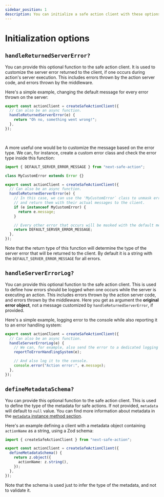 ```yaml
---
sidebar_position: 1
description: You can initialize a safe action client with these options.
---
```


# Initialization options

## `handleReturnedServerError?`

You can provide this optional function to the safe action client. It is used to customize the server error returned to the client, if one occurs during action's server execution. This includes errors thrown by the action server code, and errors thrown by the middleware.

Here's a simple example, changing the default message for every error thrown on the server:

```typescript title=src/lib/safe-action.ts
export const actionClient = createSafeActionClient({
  // Can also be an async function.
  handleReturnedServerError(e) {
    return "Oh no, something went wrong!";
  },
});
```

<br/>

A more useful one would be to customize the message based on the error type. We can, for instance, create a custom error class and check the error type inside this function:

```typescript title=src/lib/safe-action.ts
import { DEFAULT_SERVER_ERROR_MESSAGE } from "next-safe-action";

class MyCustomError extends Error {}

export const actionClient = createSafeActionClient({
  // Can also be an async function.
  handleReturnedServerError(e) {
    // In this case, we can use the 'MyCustomError` class to unmask errors
    // and return them with their actual messages to the client.
    if (e instanceof MyCustomError) {
      return e.message;
    }

    // Every other error that occurs will be masked with the default message.
    return DEFAULT_SERVER_ERROR_MESSAGE;
  },
});
```

Note that the return type of this function will determine the type of the server error that will be returned to the client. By default it is a string with the `DEFAULT_SERVER_ERROR_MESSAGE` for all errors.

## `handleServerErrorLog?`

You can provide this optional function to the safe action client. This is used to define how errors should be logged when one occurs while the server is executing an action. This includes errors thrown by the action server code, and errors thrown by the middleware. Here you get as argument the **original error object**, not a message customized by `handleReturnedServerError`, if provided.

Here's a simple example, logging error to the console while also reporting it to an error handling system:

```typescript title=src/lib/safe-action.ts
export const actionClient = createSafeActionClient({
  // Can also be an async function.
  handleServerErrorLog(e) {
    // We can, for example, also send the error to a dedicated logging system.
    reportToErrorHandlingSystem(e);

    // And also log it to the console.
    console.error("Action error:", e.message);
  },
});
```

## `defineMetadataSchema?`

You can provide this optional function to the safe action client. This is used to define the type of the metadata for safe actions. If not provided, `metadata` will default to `null` value. You can find more information about metadata in the [`metadata` instance method section](/docs/safe-action-client/instance-methods#metadata).

Here's an example defining a client with a metadata object containing `actionName` as a string, using a Zod schema:

```typescript title="src/app/safe-action.ts"
import { createSafeActionClient } from "next-safe-action";

export const actionClient = createSafeActionClient({
  defineMetadataSchema() {
    return z.object({
      actionName: z.string(),
    });
  },
});
```

Note that the schema is used just to infer the type of the metadata, and not to validate it.
